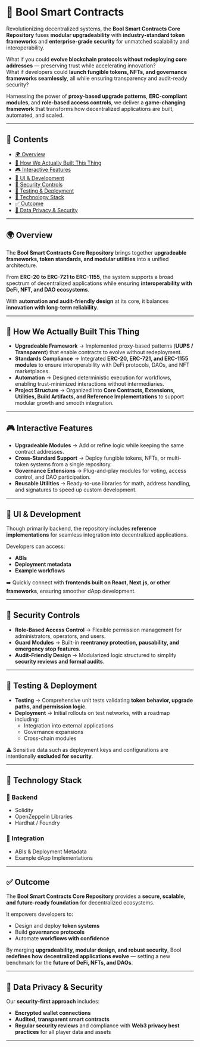 # 🔗 Bool Smart Contracts

Revolutionizing decentralized systems, the **Bool Smart Contracts Core Repository** fuses **modular upgradeability** with **industry-standard token frameworks** and **enterprise-grade security** for unmatched scalability and interoperability.  

What if you could **evolve blockchain protocols without redeploying core addresses** — preserving trust while accelerating innovation?  
What if developers could **launch fungible tokens, NFTs, and governance frameworks seamlessly**, all while ensuring transparency and audit-ready security?  

Harnessing the power of **proxy-based upgrade patterns**, **ERC-compliant modules**, and **role-based access controls**, we deliver a **game-changing framework** that transforms how decentralized applications are built, automated, and scaled.  

---

## 📑 Contents
- [🌍 Overview](#-overview)
- [🔄 How We Actually Built This Thing](#-how-we-actually-built-this-thing)
- [🎮 Interactive Features](#-interactive-features)
- [🎨 UI & Development](#-ui--development)
- [🔐 Security Controls](#-security-controls)
- [🧪 Testing & Deployment](#-testing--deployment)
- [🎯 Technology Stack](#-technology-stack)
- [✅ Outcome](#-outcome)
- [🔐 Data Privacy & Security](#-data-privacy--security)

---

## 🌍 Overview
The **Bool Smart Contracts Core Repository** brings together **upgradeable frameworks, token standards, and modular utilities** into a unified architecture.  

From **ERC-20 to ERC-721 to ERC-1155**, the system supports a broad spectrum of decentralized applications while ensuring **interoperability with DeFi, NFT, and DAO ecosystems**.  

With **automation and audit-friendly design** at its core, it balances **innovation with long-term reliability**.  

---

## 🔄 How We Actually Built This Thing
- **Upgradeable Framework** → Implemented proxy-based patterns (**UUPS / Transparent**) that enable contracts to evolve without redeployment.  
- **Standards Compliance** → Integrated **ERC-20, ERC-721, and ERC-1155 modules** to ensure interoperability with DeFi protocols, DAOs, and NFT marketplaces.  
- **Automation** → Designed deterministic execution for workflows, enabling trust-minimized interactions without intermediaries.  
- **Project Structure** → Organized into **Core Contracts, Extensions, Utilities, Build Artifacts, and Reference Implementations** to support modular growth and smooth integration.  

---

## 🎮 Interactive Features
- **Upgradeable Modules** → Add or refine logic while keeping the same contract addresses.  
- **Cross-Standard Support** → Deploy fungible tokens, NFTs, or multi-token systems from a single repository.  
- **Governance Extensions** → Plug-and-play modules for voting, access control, and DAO participation.  
- **Reusable Utilities** → Ready-to-use libraries for math, address handling, and signatures to speed up custom development.  

---

## 🎨 UI & Development
Though primarily backend, the repository includes **reference implementations** for seamless integration into decentralized applications.  

Developers can access:  
- **ABIs**  
- **Deployment metadata**  
- **Example workflows**  

➡️ Quickly connect with **frontends built on React, Next.js, or other frameworks**, ensuring smoother dApp development.  

---

## 🔐 Security Controls
- **Role-Based Access Control** → Flexible permission management for administrators, operators, and users.  
- **Guard Modules** → Built-in **reentrancy protection, pausability, and emergency stop features**.  
- **Audit-Friendly Design** → Modularized logic structured to simplify **security reviews and formal audits**.  

---

## 🧪 Testing & Deployment
- **Testing** → Comprehensive unit tests validating **token behavior, upgrade paths, and permission logic**.  
- **Deployment** → Initial rollouts on test networks, with a roadmap including:  
  - Integration into external applications  
  - Governance expansions  
  - Cross-chain modules  

⚠️ Sensitive data such as deployment keys and configurations are intentionally **excluded for security**.  

---

## 🎯 Technology Stack

### 🔹 Backend
- Solidity  
- OpenZeppelin Libraries  
- Hardhat / Foundry  

### 🔹 Integration
- ABIs & Deployment Metadata  
- Example dApp Implementations  

---

## ✅ Outcome
The **Bool Smart Contracts Core Repository** provides a **secure, scalable, and future-ready foundation** for decentralized ecosystems.  

It empowers developers to:  
- Design and deploy **token systems**  
- Build **governance protocols**  
- Automate **workflows with confidence**  

By merging **upgradeability, modular design, and robust security**, Bool **redefines how decentralized applications evolve** — setting a new benchmark for the **future of DeFi, NFTs, and DAOs**.  

---

## 🔐 Data Privacy & Security
Our **security-first approach** includes:  
- **Encrypted wallet connections**  
- **Audited, transparent smart contracts**  
- **Regular security reviews** and compliance with **Web3 privacy best practices** for all player data and assets  

---
